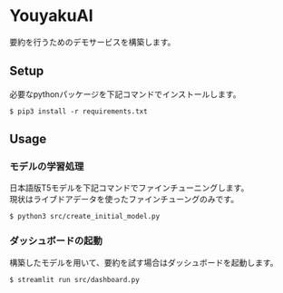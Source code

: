 # YouyakuAI

要約を行うためのデモサービスを構築します。

## Setup

必要なpythonパッケージを下記コマンドでインストールします。
```
$ pip3 install -r requirements.txt
```

## Usage

### モデルの学習処理

日本語版T5モデルを下記コマンドでファインチューニングします。<br>
現状はライブドアデータを使ったファインチューングのみです。

```
$ python3 src/create_initial_model.py
```

### ダッシュボードの起動

構築したモデルを用いて、要約を試す場合はダッシュボードを起動します。

```
$ streamlit run src/dashboard.py
```
